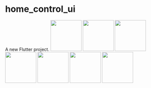 # home_control_ui

A new Flutter project.
<img src="https://github.com/AbdullahAnxari/Smart-Home/assets/99377452/98c9558c-7b81-407c-b983-81fdd400b9ba" width="100">
<img src="https://github.com/AbdullahAnxari/Smart-Home/assets/99377452/b5dedd33-1819-485d-9d96-a54059919eea" width="100">
<img src="https://github.com/AbdullahAnxari/Smart-Home/assets/99377452/6d6ca016-e780-410c-8436-a669f167d364" width="100">
<img src="https://github.com/AbdullahAnxari/Smart-Home/assets/99377452/22136fc6-467d-4a1b-8e48-2a7bdb524db6" width="100">
<img src="https://github.com/AbdullahAnxari/Smart-Home/assets/99377452/f4c23156-7488-4255-8d2e-f3ca3b3858fd" width="100">
<img src="https://github.com/AbdullahAnxari/Smart-Home/assets/99377452/e661c2c9-9d0a-4907-9200-949a31dde74d" width="100">
<img src="https://github.com/AbdullahAnxari/Smart-Home/assets/99377452/83092d9c-cb4d-41e9-b252-da3d5c17270f" width="100">
